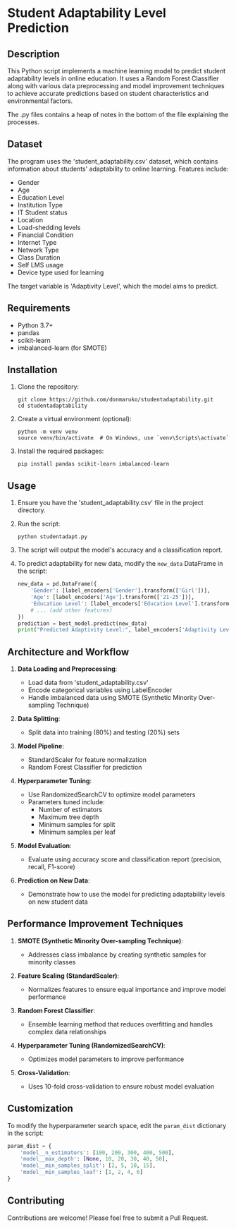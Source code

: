 # Student Adaptability Level Prediction

## Description
This Python script implements a machine learning model to predict student adaptability levels in online education. It uses a Random Forest Classifier along with various data preprocessing and model improvement techniques to achieve accurate predictions based on student characteristics and environmental factors.

The .py files contains a heap of notes in the bottom of the file explaining the processes.

## Dataset
The program uses the 'student_adaptability.csv' dataset, which contains information about students' adaptability to online learning. Features include:

- Gender
- Age
- Education Level
- Institution Type
- IT Student status
- Location
- Load-shedding levels
- Financial Condition
- Internet Type
- Network Type
- Class Duration
- Self LMS usage
- Device type used for learning

The target variable is 'Adaptivity Level', which the model aims to predict.

## Requirements
- Python 3.7+
- pandas
- scikit-learn
- imbalanced-learn (for SMOTE)

## Installation

1. Clone the repository:
   ```
   git clone https://github.com/donmaruko/studentadaptability.git
   cd studentadaptability
   ```

2. Create a virtual environment (optional):
   ```
   python -m venv venv
   source venv/bin/activate  # On Windows, use `venv\Scripts\activate`
   ```

3. Install the required packages:
   ```
   pip install pandas scikit-learn imbalanced-learn
   ```

## Usage

1. Ensure you have the 'student_adaptability.csv' file in the project directory.

2. Run the script:
   ```
   python studentadapt.py
   ```

3. The script will output the model's accuracy and a classification report.

4. To predict adaptability for new data, modify the `new_data` DataFrame in the script:

   ```python
   new_data = pd.DataFrame({
       'Gender': [label_encoders['Gender'].transform(['Girl'])],
       'Age': [label_encoders['Age'].transform(['21-25'])],
       'Education Level': [label_encoders['Education Level'].transform(['University'])],
       # ... (add other features)
   })
   prediction = best_model.predict(new_data)
   print("Predicted Adaptivity Level:", label_encoders['Adaptivity Level'].inverse_transform(prediction))
   ```

## Architecture and Workflow

1. **Data Loading and Preprocessing**:
   - Load data from 'student_adaptability.csv'
   - Encode categorical variables using LabelEncoder
   - Handle imbalanced data using SMOTE (Synthetic Minority Over-sampling Technique)

2. **Data Splitting**:
   - Split data into training (80%) and testing (20%) sets

3. **Model Pipeline**:
   - StandardScaler for feature normalization
   - Random Forest Classifier for prediction

4. **Hyperparameter Tuning**:
   - Use RandomizedSearchCV to optimize model parameters
   - Parameters tuned include:
     - Number of estimators
     - Maximum tree depth
     - Minimum samples for split
     - Minimum samples per leaf

5. **Model Evaluation**:
   - Evaluate using accuracy score and classification report (precision, recall, F1-score)

6. **Prediction on New Data**:
   - Demonstrate how to use the model for predicting adaptability levels on new student data

## Performance Improvement Techniques

1. **SMOTE (Synthetic Minority Over-sampling Technique)**:
   - Addresses class imbalance by creating synthetic samples for minority classes

2. **Feature Scaling (StandardScaler)**:
   - Normalizes features to ensure equal importance and improve model performance

3. **Random Forest Classifier**:
   - Ensemble learning method that reduces overfitting and handles complex data relationships

4. **Hyperparameter Tuning (RandomizedSearchCV)**:
   - Optimizes model parameters to improve performance

5. **Cross-Validation**:
   - Uses 10-fold cross-validation to ensure robust model evaluation

## Customization

To modify the hyperparameter search space, edit the `param_dist` dictionary in the script:

```python
param_dist = {
    'model__n_estimators': [100, 200, 300, 400, 500],
    'model__max_depth': [None, 10, 20, 30, 40, 50],
    'model__min_samples_split': [2, 5, 10, 15],
    'model__min_samples_leaf': [1, 2, 4, 6]
}
```

## Contributing

Contributions are welcome! Please feel free to submit a Pull Request.
